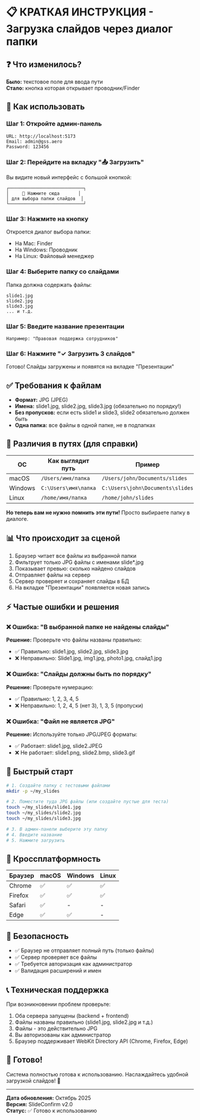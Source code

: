 # 📋 КРАТКАЯ ИНСТРУКЦИЯ - Загрузка слайдов через диалог папки

## ❓ Что изменилось?

**Было:** текстовое поле для ввода пути  
**Стало:** кнопка которая открывает проводник/Finder

## 🎯 Как использовать

### Шаг 1: Откройте админ-панель
```
URL: http://localhost:5173
Email: admin@gss.aero
Password: 123456
```

### Шаг 2: Перейдите на вкладку "📤 Загрузить"
Вы видите новый интерфейс с большой кнопкой:
```
┌────────────────────────────┐
│     📁 Нажмите сюда       │
│ для выбора папки слайдов  │
└────────────────────────────┘
```

### Шаг 3: Нажмите на кнопку
Откроется диалог выбора папки:
- На Mac: Finder
- На Windows: Проводник
- На Linux: Файловый менеджер

### Шаг 4: Выберите папку со слайдами
Папка должна содержать файлы:
```
slide1.jpg
slide2.jpg
slide3.jpg
... и т.д.
```

### Шаг 5: Введите название презентации
```
Например: "Правовая поддержка сотрудников"
```

### Шаг 6: Нажмите "✓ Загрузить 3 слайдов"
Готово! Слайды загружены и появятся на вкладке "Презентации"

## ✅ Требования к файлам

- **Формат:** JPG (JPEG)
- **Имена:** slide1.jpg, slide2.jpg, slide3.jpg (обязательно по порядку!)
- **Без пропусков:** если есть slide1 и slide3, slide2 обязательно должен быть
- **Одна папка:** все файлы в одной папке, не в подпапках

## 🔄 Различия в путях (для справки)

| ОС | Как выглядит путь | Пример |
|----|----|---------|
| macOS | `/Users/имя/папка` | `/Users/john/Documents/slides` |
| Windows | `C:\Users\имя\папка` | `C:\Users\john\Documents\slides` |
| Linux | `/home/имя/папка` | `/home/john/slides` |

**Но теперь вам не нужно помнить эти пути!** Просто выбираете папку в диалоге.

## 📊 Что происходит за сценой

1. Браузер читает все файлы из выбранной папки
2. Фильтрует только JPG файлы с именами slide*.jpg
3. Показывает превью: сколько найдено слайдов
4. Отправляет файлы на сервер
5. Сервер проверяет и сохраняет слайды в БД
6. На вкладке "Презентации" появляется новая запись

## ⚡ Частые ошибки и решения

### ❌ Ошибка: "В выбранной папке не найдены слайды"
**Решение:** Проверьте что файлы названы правильно:
- ✅ Правильно: slide1.jpg, slide2.jpg, slide3.jpg
- ❌ Неправильно: Slide1.jpg, img1.jpg, photo1.jpg, слайд1.jpg

### ❌ Ошибка: "Слайды должны быть по порядку"
**Решение:** Проверьте нумерацию:
- ✅ Правильно: 1, 2, 3, 4, 5
- ❌ Неправильно: 1, 2, 4, 5 (нет 3), 1, 3, 5 (пропуски)

### ❌ Ошибка: "Файл не является JPG"
**Решение:** Используйте только JPG/JPEG форматы:
- ✅ Работает: slide1.jpg, slide2.JPEG
- ❌ Не работает: slide1.png, slide2.bmp, slide3.gif

## 🎯 Быстрый старт

```bash
# 1. Создайте папку с тестовыми файлами
mkdir -p ~/my_slides

# 2. Поместите туда JPG файлы (или создайте пустые для теста)
touch ~/my_slides/slide1.jpg
touch ~/my_slides/slide2.jpg
touch ~/my_slides/slide3.jpg

# 3. В админ-панели выберите эту папку
# 4. Введите название
# 5. Нажмите загрузить
```

## 📱 Кроссплатформность

| Браузер | macOS | Windows | Linux |
|---------|-------|---------|-------|
| Chrome | ✅ | ✅ | ✅ |
| Firefox | ✅ | ✅ | ✅ |
| Safari | ✅ | - | - |
| Edge | ✅ | ✅ | - |

## 🔐 Безопасность

- ✅ Браузер не отправляет полный путь (только файлы)
- ✅ Сервер проверяет все файлы
- ✅ Требуется авторизация как администратор
- ✅ Валидация расширений и имен

## 📞 Техническая поддержка

При возникновении проблем проверьте:
1. Оба сервера запущены (backend + frontend)
2. Файлы названы правильно (slide1.jpg, slide2.jpg и т.д.)
3. Файлы - это действительно JPG
4. Вы авторизованы как администратор
5. Браузер поддерживает WebKit Directory API (Chrome, Firefox, Edge)

## 🎉 Готово!

Система полностью готова к использованию. Наслаждайтесь удобной загрузкой слайдов! 🚀

---

**Дата обновления:** Октябрь 2025  
**Версия:** SlideConfirm v2.0  
**Статус:** ✅ Готово к использованию
